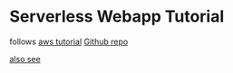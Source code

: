 # Serverless Webapp Tutorial

follows [aws tutorial](https://aws.amazon.com/getting-started/serverless-web-app/) [Github repo](https://github.com/awslabs/aws-serverless-workshops)


[also see](https://cloudonaut.io/using-s3-for-static-web-hosting/)